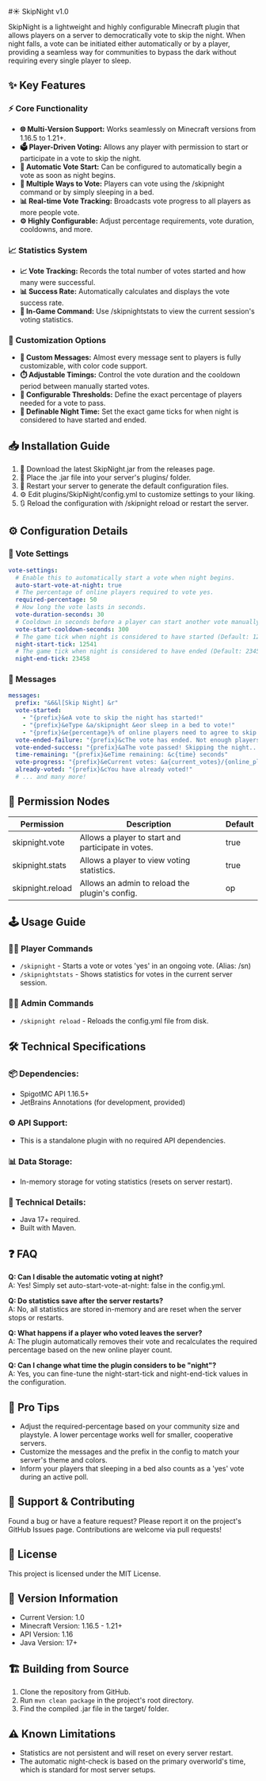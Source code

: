 #☀️ SkipNight v1.0

SkipNight is a lightweight and highly configurable Minecraft plugin that allows players on a server to democratically vote to skip the night. When night falls, a vote can be initiated either automatically or by a player, providing a seamless way for communities to bypass the dark without requiring every single player to sleep.

## ✨ Key Features

### ⚡ Core Functionality
- **🌐 Multi-Version Support:** Works seamlessly on Minecraft versions from 1.16.5 to 1.21+.
- **🗳️ Player-Driven Voting:** Allows any player with permission to start or participate in a vote to skip the night.
- **🌅 Automatic Vote Start:** Can be configured to automatically begin a vote as soon as night begins.
- **🛌 Multiple Ways to Vote:** Players can vote using the /skipnight command or by simply sleeping in a bed.
- **📊 Real-time Vote Tracking:** Broadcasts vote progress to all players as more people vote.
- **⚙️ Highly Configurable:** Adjust percentage requirements, vote duration, cooldowns, and more.

### 📈 Statistics System
- **📈 Vote Tracking:** Records the total number of votes started and how many were successful.
- **📊 Success Rate:** Automatically calculates and displays the vote success rate.
- **💬 In-Game Command:** Use /skipnightstats to view the current session's voting statistics.

### 🎨 Customization Options
- **💬 Custom Messages:** Almost every message sent to players is fully customizable, with color code support.
- **⏱️ Adjustable Timings:** Control the vote duration and the cooldown period between manually started votes.
- **🎯 Configurable Thresholds:** Define the exact percentage of players needed for a vote to pass.
- **🌙 Definable Night Time:** Set the exact game ticks for when night is considered to have started and ended.

## 📥 Installation Guide

1. 🔽 Download the latest SkipNight.jar from the releases page.
2. 📂 Place the .jar file into your server's plugins/ folder.
3. 🔄 Restart your server to generate the default configuration files.
4. ⚙️ Edit plugins/SkipNight/config.yml to customize settings to your liking.
5. 🔃 Reload the configuration with /skipnight reload or restart the server.

## ⚙️ Configuration Details

### 🌙 Vote Settings
```yaml
vote-settings:
  # Enable this to automatically start a vote when night begins.
  auto-start-vote-at-night: true
  # The percentage of online players required to vote yes.
  required-percentage: 50
  # How long the vote lasts in seconds.
  vote-duration-seconds: 30
  # Cooldown in seconds before a player can start another vote manually.
  vote-start-cooldown-seconds: 300
  # The game tick when night is considered to have started (Default: 12541).
  night-start-tick: 12541
  # The game tick when night is considered to have ended (Default: 23458).
  night-end-tick: 23458
```

### 💬 Messages
```yaml
messages:
  prefix: "&6&l[Skip Night] &r"
  vote-started:
    - "{prefix}&eA vote to skip the night has started!"
    - "{prefix}&eType &a/skipnight &eor sleep in a bed to vote!"
    - "{prefix}&e{percentage}% of online players need to agree to skip the night."
  vote-ended-failure: "{prefix}&cThe vote has ended. Not enough players voted to skip the night."
  vote-ended-success: "{prefix}&aThe vote passed! Skipping the night..."
  time-remaining: "{prefix}&eTime remaining: &c{time} seconds"
  vote-progress: "{prefix}&eCurrent votes: &a{current_votes}/{online_players} &e- Need {percentage}% to skip."
  already-voted: "{prefix}&cYou have already voted!"
  # ... and many more!
```

## 🔑 Permission Nodes

| Permission | Description | Default |
|------------|-------------|---------|
| skipnight.vote | Allows a player to start and participate in votes. | true |
| skipnight.stats | Allows a player to view voting statistics. | true |
| skipnight.reload | Allows an admin to reload the plugin's config. | op |

## 🕹️ Usage Guide

### 👨‍💻 Player Commands
- `/skipnight` - Starts a vote or votes 'yes' in an ongoing vote. (Alias: /sn)
- `/skipnightstats` - Shows statistics for votes in the current server session.

### 👨‍💼 Admin Commands
- `/skipnight reload` - Reloads the config.yml file from disk.

## 🛠️ Technical Specifications

### 📦 Dependencies:
- SpigotMC API 1.16.5+
- JetBrains Annotations (for development, provided)

### ⚙️ API Support:
- This is a standalone plugin with no required API dependencies.

### 📊 Data Storage:
- In-memory storage for voting statistics (resets on server restart).

### 🔧 Technical Details:
- Java 17+ required.
- Built with Maven.

## ❓ FAQ

**Q: Can I disable the automatic voting at night?**  
A: Yes! Simply set auto-start-vote-at-night: false in the config.yml.

**Q: Do statistics save after the server restarts?**  
A: No, all statistics are stored in-memory and are reset when the server stops or restarts.

**Q: What happens if a player who voted leaves the server?**  
A: The plugin automatically removes their vote and recalculates the required percentage based on the new online player count.

**Q: Can I change what time the plugin considers to be "night"?**  
A: Yes, you can fine-tune the night-start-tick and night-end-tick values in the configuration.

## 🌟 Pro Tips
- Adjust the required-percentage based on your community size and playstyle. A lower percentage works well for smaller, cooperative servers.
- Customize the messages and the prefix in the config to match your server's theme and colors.
- Inform your players that sleeping in a bed also counts as a 'yes' vote during an active poll.

## 🤝 Support & Contributing
Found a bug or have a feature request? Please report it on the project's GitHub Issues page. Contributions are welcome via pull requests!

## 📜 License
This project is licensed under the MIT License.

## 📌 Version Information
- Current Version: 1.0
- Minecraft Version: 1.16.5 - 1.21+
- API Version: 1.16
- Java Version: 17+

## 🏗️ Building from Source
1. Clone the repository from GitHub.
2. Run `mvn clean package` in the project's root directory.
3. Find the compiled .jar file in the target/ folder.

## ⚠️ Known Limitations
- Statistics are not persistent and will reset on every server restart.
- The automatic night-check is based on the primary overworld's time, which is standard for most server setups.

